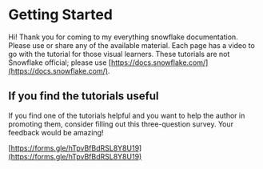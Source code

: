 # Getting Started
Hi! Thank you for coming to my everything snowflake documentation. Please use or share any of the available material. Each page has a video to go with the tutorial for those visual learners. These tutorials are not Snowflake official; please use [https://docs.snowflake.com/](https://docs.snowflake.com/).

## If you find the tutorials useful
If you find one of the tutorials helpful and you want to help the author in promoting them, consider filling out this three-question survey. Your feedback would be amazing!

[https://forms.gle/hTpvBfBdRSL8Y8U19](https://forms.gle/hTpvBfBdRSL8Y8U19)